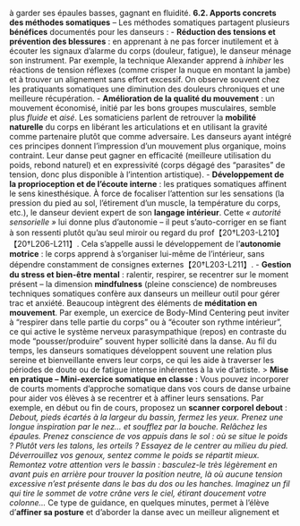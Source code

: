 à garder ses épaules basses, gagnant en fluidité. **6.2. Apports concrets des méthodes somatiques** – Les méthodes somatiques partagent plusieurs **bénéfices** documentés pour les danseurs : - **Réduction des tensions et prévention des blessures** : en apprenant à ne pas forcer inutilement et à écouter les signaux d’alarme du corps (douleur, fatigue), le danseur ménage son instrument. Par exemple, la technique Alexander apprend à *inhiber* les réactions de tension réflexes (comme crisper la nuque en montant la jambe) et à trouver un alignement sans effort excessif. On observe souvent chez les pratiquants somatiques une diminution des douleurs chroniques et une meilleure récupération. - **Amélioration de la qualité du mouvement** : un mouvement économisé, initié par les bons groupes musculaires, semble plus *fluide* et *aisé*. Les somaticiens parlent de retrouver la **mobilité naturelle** du corps en libérant les articulations et en utilisant la gravité comme partenaire plutôt que comme adversaire. Les danseurs ayant intégré ces principes donnent l’impression d’un mouvement plus organique, moins contraint. Leur danse peut gagner en efficacité (meilleure utilisation du poids, rebond naturel) et en expressivité (corps dégagé des “parasites” de tension, donc plus disponible à l’intention artistique). - **Développement de la proprioception et de l’écoute interne** : les pratiques somatiques affinent le sens kinesthésique. À force de focaliser l’attention sur les sensations (la pression du pied au sol, l’étirement d’un muscle, la température du corps, etc.), le danseur devient expert de son **langage intérieur**. Cette *« autorité sensorielle »* lui donne plus d’autonomie – il peut s’auto-corriger en se fiant à son ressenti plutôt qu’au seul miroir ou regard du prof【20†L203-L210】【20†L206-L211】. Cela s’appelle aussi le développement de l’**autonomie motrice** : le corps apprend à s’organiser lui-même de l’intérieur, sans dépendre constamment de consignes externes【20†L203-L211】. - **Gestion du stress et bien-être mental** : ralentir, respirer, se recentrer sur le moment présent – la dimension **mindfulness** (pleine conscience) de nombreuses techniques somatiques confère aux danseurs un meilleur outil pour gérer trac et anxiété. Beaucoup intègrent des éléments de **méditation en mouvement**. Par exemple, un exercice de Body-Mind Centering peut inviter à “respirer dans telle partie du corps” ou à “écouter son rythme intérieur”, ce qui active le système nerveux parasympathique (repos) en contraste du mode “pousser/produire” souvent hyper sollicité dans la danse. Au fil du temps, les danseurs somatiques développent souvent une relation plus sereine et bienveillante envers leur corps, ce qui les aide à traverser les périodes de doute ou de fatigue intense inhérentes à la vie d’artiste. > **Mise en pratique – Mini-exercice somatique en classe :** Vous pouvez incorporer de courts moments d’approche somatique dans vos cours de danse urbaine pour aider vos élèves à se recentrer et à affiner leurs sensations. Par exemple, en début ou fin de cours, proposez un **scanner corporel debout** : *Debout, pieds écartés à la largeur du bassin, fermez les yeux. Prenez une longue inspiration par le nez… et soufflez par la bouche. Relâchez les épaules. Prenez conscience de vos appuis dans le sol : où se situe le poids ? Plutôt vers les talons, les orteils ? Essayez de le centrer au milieu du pied. Déverrouillez vos genoux, sentez comme le poids se répartit mieux. Remontez votre attention vers le bassin : basculez-le très légèrement en avant puis en arrière pour trouver la position neutre, là où aucune tension excessive n’est présente dans le bas du dos ou les hanches. Imaginez un fil qui tire le sommet de votre crâne vers le ciel, étirant doucement votre colonne…* Ce type de guidance, en quelques minutes, permet à l’élève d’**affiner sa posture** et d’aborder la danse avec un meilleur alignement et